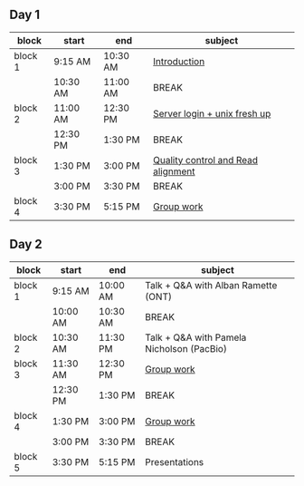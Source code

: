 
## Day 1

| block   	| start    	| end      	| subject                        	|
|---------	|----------	|----------	|--------------------------------	|
| block 1 	|  9:15 AM 	| 10:30 AM 	| [Introduction](course_material/introduction.md)                	|
|         	| 10:30 AM 	| 11:00 AM 	| BREAK                          	|
| block 2 	| 11:00 AM 	| 12:30 PM 	| [Server login + unix fresh up](course_material/server_login.md) 	|
|         	| 12:30 PM 	|  1:30 PM 	| BREAK                          	|
| block 3 	|  1:30 PM 	|  3:00 PM 	| [Quality control and Read alignment](course_material/qc_alignment.md)	|
|         	|  3:00 PM 	|  3:30 PM 	| BREAK                          	|
| block 4 	|  3:30 PM 	|  5:15 PM 	| [Group work](course_material/group_work/group_work.md) 	|

## Day 2

| block   	| start    	| end      	| subject                  	|
|---------	|----------	|----------	|--------------------------	|
| block 1 	| 9:15 AM  	| 10:00 AM 	| Talk + Q&A with Alban Ramette (ONT)  |
|         	| 10:00 AM 	| 10:30 AM 	| BREAK                    	|
| block 2 	| 10:30 AM 	| 11:30 PM 	| Talk + Q&A with Pamela Nicholson (PacBio)          	|
| block 3 	| 11:30 AM 	| 12:30 PM 	| [Group work](course_material/group_work/group_work.md)          	|
|         	| 12:30 PM 	| 1:30 PM  	| BREAK                    	|
| block 4 	| 1:30 PM  	| 3:00 PM  	| [Group work](course_material/group_work/group_work.md) 	|
|         	| 3:00 PM  	| 3:30 PM  	| BREAK                    	|
| block 5 	| 3:30 PM  	| 5:15 PM  	| Presentations               	|

